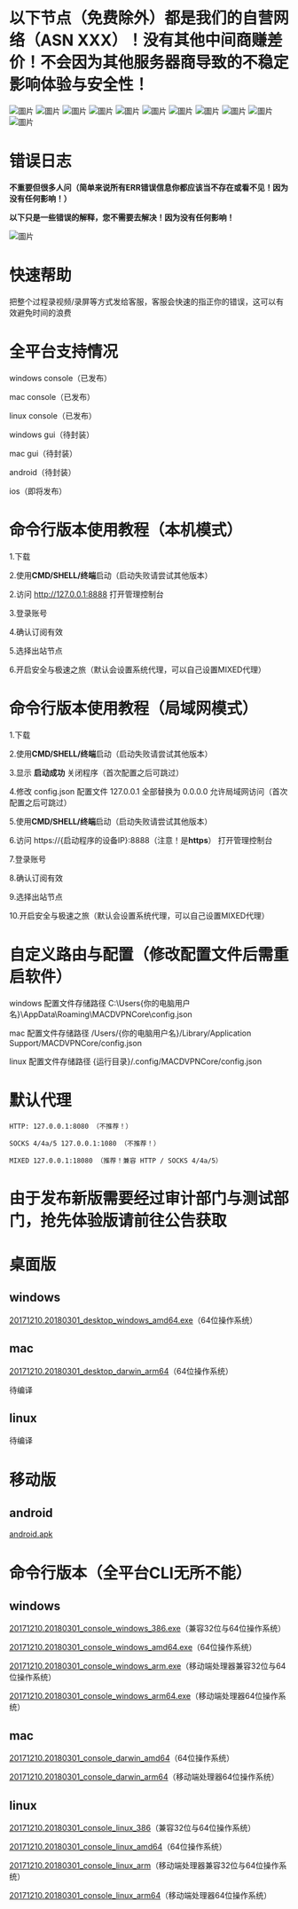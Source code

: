 # 以下节点（免费除外）都是我们的自营网络（ASN XXX）！没有其他中间商赚差价！不会因为其他服务器商导致的不稳定影响体验与安全性！
![圖片](https://github.com/user-attachments/assets/264c9d0f-49d1-4649-a452-6ed52c8c9c56)
![圖片](https://github.com/user-attachments/assets/e19a284c-e4ac-4d16-99f3-6c5de992b9e0)
![圖片](https://github.com/user-attachments/assets/925164d1-06d2-47f6-9d57-54dfe1fcd690)
![圖片](https://github.com/user-attachments/assets/36cba4d3-3ea2-4ce6-abbc-2e47e9e777aa)
![圖片](https://github.com/user-attachments/assets/a83876ba-3a76-466d-a42d-cd3e179207bf)
![圖片](https://github.com/user-attachments/assets/7f2861a3-46cd-4501-9a80-db65c73dc791)
![圖片](https://github.com/user-attachments/assets/5d364bea-fe6c-4f7a-a74e-fe0934f12d3a)
![圖片](https://github.com/user-attachments/assets/4e49ad70-1c36-4776-af73-1db7ca227e2f)
![圖片](https://github.com/user-attachments/assets/d5d5f941-7bd1-46fe-afcd-8471493a97cc)
![圖片](https://github.com/user-attachments/assets/50297145-0cec-4c21-9abf-2b07d5634d60)
![圖片](https://github.com/user-attachments/assets/28f49a85-a49b-47fe-8359-4c55986ef5a9)


# 错误日志
**不重要但很多人问（简单来说所有ERR错误信息你都应该当不存在或看不见！因为没有任何影响！）**

**以下只是一些错误的解释，您不需要去解决！因为没有任何影响！**

![圖片](https://github.com/user-attachments/assets/7fc8e958-898b-4153-b160-0e24f477029a)

# 快速帮助
把整个过程录视频/录屏等方式发给客服，客服会快速的指正你的错误，这可以有效避免时间的浪费

# 全平台支持情况
windows console（已发布）

mac console（已发布）

linux console（已发布）

windows gui（待封装）

mac gui（待封装）

android（待封装）

ios（即将发布）

# 命令行版本使用教程（本机模式）
1.下载

2.使用**CMD/SHELL/终端**启动（启动失败请尝试其他版本）

2.访问 http://127.0.0.1:8888 打开管理控制台

3.登录账号

4.确认订阅有效

5.选择出站节点

6.开启安全与极速之旅（默认会设置系统代理，可以自己设置MIXED代理）

# 命令行版本使用教程（局域网模式）
1.下载

2.使用**CMD/SHELL/终端**启动（启动失败请尝试其他版本）

3.显示 **启动成功** 关闭程序（首次配置之后可跳过）

4.修改 config.json 配置文件 127.0.0.1 全部替换为 0.0.0.0 允许局域网访问（首次配置之后可跳过）

5.使用**CMD/SHELL/终端**启动（启动失败请尝试其他版本）

6.访问 https://{启动程序的设备IP}:8888（注意！是**https**） 打开管理控制台

7.登录账号

8.确认订阅有效

9.选择出站节点

10.开启安全与极速之旅（默认会设置系统代理，可以自己设置MIXED代理）

# 自定义路由与配置（修改配置文件后需重启软件）
windows 配置文件存储路径 C:\Users\{你的电脑用户名}\AppData\Roaming\MACDVPNCore\config.json

mac 配置文件存储路径 /Users/{你的电脑用户名}/Library/Application Support/MACDVPNCore/config.json

linux 配置文件存储路径 {运行目录}/.config/MACDVPNCore/config.json

# 默认代理
```
HTTP: 127.0.0.1:8080 （不推荐！）
```

```
SOCKS 4/4a/5 127.0.0.1:1080 （不推荐！）
```

```
MIXED 127.0.0.1:18080 （推荐！兼容 HTTP / SOCKS 4/4a/5）
```

# 由于发布新版需要经过审计部门与测试部门，抢先体验版请前往公告获取

# 桌面版
## windows
[20171210.20180301_desktop_windows_amd64.exe](https://macdvpn.com/tmp/20171210.20180301/desktop_windows_amd64.exe)（64位操作系统）

## mac
[20171210.20180301_desktop_darwin_arm64](https://macdvpn.com/tmp/20171210.20180301/desktop_darwin_arm64.zip)（64位操作系统）

待编译

## linux

待编译

# 移动版
## android
[android.apk](https://macdvpn.com/tmp/20171210.20180301/android.apk)

# 命令行版本（全平台CLI无所不能）
## windows
[20171210.20180301_console_windows_386.exe](https://macdvpn.com/tmp/20171210.20180301/console_windows_386.exe)（兼容32位与64位操作系统）

[20171210.20180301_console_windows_amd64.exe](https://macdvpn.com/tmp/20171210.20180301/console_windows_amd64.exe)（64位操作系统）

[20171210.20180301_console_windows_arm.exe](https://macdvpn.com/tmp/20171210.20180301/console_windows_arm.exe)（移动端处理器兼容32位与64位操作系统）

[20171210.20180301_console_windows_arm64.exe](https://macdvpn.com/tmp/20171210.20180301/console_windows_arm64.exe)（移动端处理器64位操作系统）

## mac
[20171210.20180301_console_darwin_amd64](https://macdvpn.com/tmp/20171210.20180301/console_darwin_amd64)（64位操作系统）

[20171210.20180301_console_darwin_arm64](https://macdvpn.com/tmp/20171210.20180301/console_darwin_arm64)（移动端处理器64位操作系统）

## linux
[20171210.20180301_console_linux_386](https://macdvpn.com/tmp/20171210.20180301/console_linux_386)（兼容32位与64位操作系统）

[20171210.20180301_console_linux_amd64](https://macdvpn.com/tmp/20171210.20180301/console_linux_amd64)（64位操作系统）

[20171210.20180301_console_linux_arm](https://macdvpn.com/tmp/20171210.20180301/console_linux_arm)（移动端处理器兼容32位与64位操作系统）

[20171210.20180301_console_linux_arm64](https://macdvpn.com/tmp/20171210.20180301/console_linux_arm64)（移动端处理器64位操作系统）
